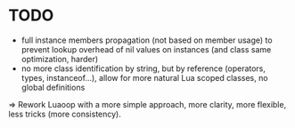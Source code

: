 # TODO

* full instance members propagation (not based on member usage) to prevent lookup overhead of nil values on instances (and class same optimization, harder)
* no more class identification by string, but by reference (operators, types, instanceof...), allow for more natural Lua scoped classes, no global definitions

=> Rework Luaoop with a more simple approach, more clarity, more flexible, less tricks (more consistency).

